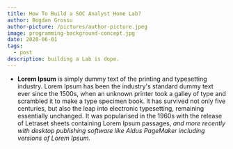 ```yaml
---
title: How To Build a SOC Analyst Home Lab?
author: Bogdan Grossu
author-picture: /pictures/author-picture.jpeg
image: programming-background-concept.jpg
date: 2020-06-01
tags:
  - post
description: building a Lab is dope.
---
```

* **Lorem Ipsum** is simply dummy text of the printing and typesetting industry. Lorem Ipsum has been the industry's standard dummy text ever since the 1500s, when an unknown printer took a galley of type and scrambled it to make a type specimen book. It has survived not only five centuries, but also the leap into electronic typesetting, remaining essentially unchanged. It was popularised in the 1960s with the release of Letraset sheets containing Lorem Ipsum passages, *and more recently with desktop publishing software like Aldus PageMaker including versions of Lorem Ipsum.*
